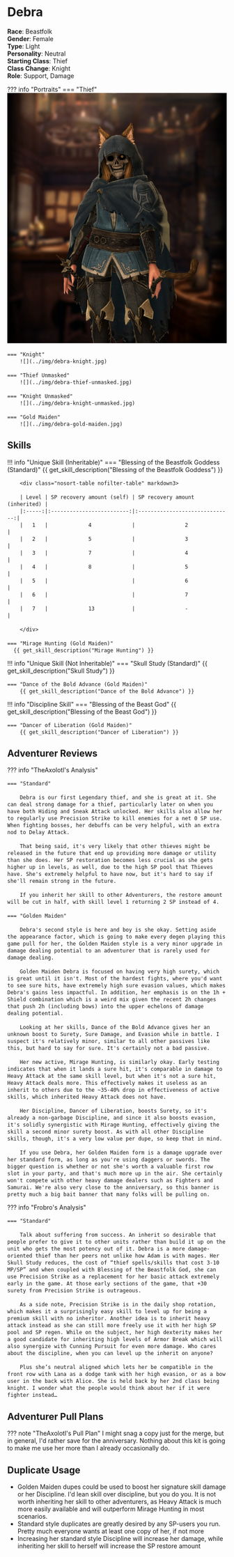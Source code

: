 # Debra

**Race**: Beastfolk  
**Gender**: Female  
**Type**: Light  
**Personality**: Neutral  
**Starting Class**: Thief  
**Class Change**: Knight  
**Role**: Support, Damage

??? info "Portraits"
    === "Thief"
        ![](../img/debra-thief.jpg)

    === "Knight"
        ![](../img/debra-knight.jpg)

    === "Thief Unmasked"
        ![](../img/debra-thief-unmasked.jpg)

    === "Knight Unmasked"
        ![](../img/debra-knight-unmasked.jpg)
    
    === "Gold Maiden"
        ![](../img/debra-gold-maiden.jpg)


## Skills

!!! info "Unique Skill (Inheritable)"
    === "Blessing of the Beastfolk Goddess (Standard)"
        {{ get_skill_description("Blessing of the Beastfolk Goddess") }}

        <div class="nosort-table nofilter-table" markdown3>

        | Level | SP recovery amount (self) | SP recovery amount (inherited) |
        |:-----:|:-------------------------:|:------------------------------:|
        |   1   |             4             |                2               |
        |   2   |             5             |                3               |
        |   3   |             7             |                4               |
        |   4   |             8             |                5               |
        |   5   |                           |                6               |
        |   6   |                           |                7               |
        |   7   |             13            |                -               |

        </div>
        
    === "Mirage Hunting (Gold Maiden)"
      {{ get_skill_description("Mirage Hunting") }}

!!! info "Unique Skill (Not Inheritable)"
    === "Skull Study (Standard)"
        {{ get_skill_description("Skull Study") }}

    === "Dance of the Bold Advance (Gold Maiden)"
        {{ get_skill_description("Dance of the Bold Advance") }}


!!! info "Discipline Skill"
    === "Blessing of the Beast God"
        {{ get_skill_description("Blessing of the Beast God") }}

    === "Dancer of Liberation (Gold Maiden)"
        {{ get_skill_description("Dancer of Liberation") }}

## Adventurer Reviews

??? info "TheAxolotl's Analysis"
    
    === "Standard"

        Debra is our first Legendary thief, and she is great at it. She can deal strong damage for a thief, particularly later on when you have both Hiding and Sneak Attack unlocked. Her skills also allow her to regularly use Precision Strike to kill enemies for a net 0 SP use. When fighting bosses, her debuffs can be very helpful, with an extra nod to Delay Attack.

        That being said, it's very likely that other thieves might be released in the future that end up providing more damage or utility than she does. Her SP restoration becomes less crucial as she gets higher up in levels, as well, due to the high SP pool that Thieves have. She's extremely helpful to have now, but it's hard to say if she'll remain strong in the future.

        If you inherit her skill to other Adventurers, the restore amount will be cut in half, with skill level 1 returning 2 SP instead of 4.

    === "Golden Maiden"

        Debra's second style is here and boy is she okay. Setting aside the appearance factor, which is going to make every degen playing this game pull for her, the Golden Maiden style is a very minor upgrade in damage dealing potential to an adventurer that is rarely used for damage dealing.

        Golden Maiden Debra is focused on having very high surety, which is great until it isn't. Most of the hardest fights, where you'd want to see sure hits, have extremely high sure evasion values, which makes Debra's gains less impactful. In addition, her emphasis is on the 1h + Shield combination which is a weird mix given the recent 2h changes that push 2h (including bows) into the upper echelons of damage dealing potential.

        Looking at her skills, Dance of the Bold Advance gives her an unknown boost to Surety, Sure Damage, and Evasion while in battle. I suspect it's relatively minor, similar to all other passives like this, but hard to say for sure. It's certainly not a bad passive.

        Her new active, Mirage Hunting, is similarly okay. Early testing indicates that when it lands a sure hit, it's comparable in damage to Heavy Attack at the same skill level, but when it's not a sure hit, Heavy Attack deals more. This effectively makes it useless as an inherit to others due to the ~35-40% drop in effectiveness of active skills, which inherited Heavy Attack does not have.

        Her Discipline, Dancer of Liberation, boosts Surety, so it's already a non-garbage Discipline, and since it also boosts evasion, it's solidly synergistic with Mirage Hunting, effectively giving the skill a second minor surety boost. As with all other Discipline skills, though, it's a very low value per dupe, so keep that in mind.

        If you use Debra, her Golden Maiden form is a damage upgrade over her standard form, as long as you're using daggers or swords. The bigger question is whether or not she's worth a valuable first row slot in your party, and that's much more up in the air. She certainly won't compete with other heavy damage dealers such as Fighters and Samurai. We're also very close to the anniversary, so this banner is pretty much a big bait banner that many folks will be pulling on.

??? info "Frobro's Analysis"

    === "Standard"

        Talk about suffering from success. An inherit so desirable that people prefer to give it to other units rather than build it up on the unit who gets the most potency out of it. Debra is a more damage-oriented thief than her peers not unlike how Adam is with mages. Her Skull Study reduces, the cost of “thief spells/skills that cost 3-10 MP/SP” and when coupled with Blessing of the Beastfolk God, she can use Precision Strike as a replacement for her basic attack extremely early in the game. At those early sections of the game, that +30 surety from Precision Strike is outrageous. 

        As a side note, Precision Strike is in the daily shop rotation, which makes it a surprisingly easy skill to level up for being a premium skill with no inheritor. Another idea is to inherit heavy attack instead as she can still more freely use it with her high SP pool and SP regen. While on the subject, her high dexterity makes her a good candidate for inheriting high levels of Armor Break which will also synergize with Cunning Pursuit for even more damage. Who cares about the discipline, when you can level up the inherit on anyone?

        Plus she’s neutral aligned which lets her be compatible in the front row with Lana as a dodge tank with her high evasion, or as a bow user in the back with Alice. She is held back by her 2nd class being knight. I wonder what the people would think about her if it were fighter instead…

## Adventurer Pull Plans

??? note "TheAxolotl's Pull Plan"
    I might snag a copy just for the merge, but in general, I'd rather save for the anniversary. Nothing about this kit is going to make me use her more than I already occasionally do.

## Duplicate Usage

* Golden Maiden dupes could be used to boost her signature skill damage or her Discipline. I'd lean skill over discipline, but you do you. It is not worth inheriting her skill to other adventurers, as Heavy Attack is much more easily available and will outperform Mirage Hunting in most scenarios.
* Standard style duplicates are greatly desired by any SP-users you run. Pretty much everyone wants at least one copy of her, if not more
* Increasing her standard style Discipline will increase her damage, while inheriting her skill to herself will increase the SP restore amount
